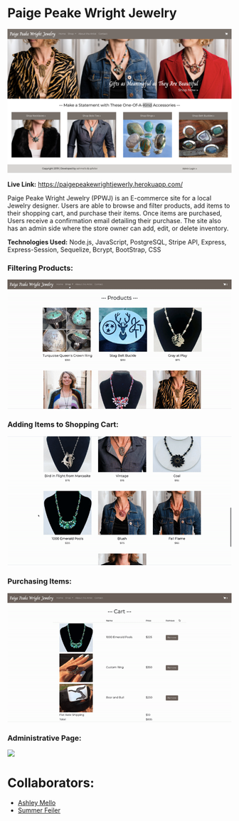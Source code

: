# Paige Peake Wright Jewelry #

![](home.png)

**Live Link:** https://paigepeakewrightjewerly.herokuapp.com/

Paige Peake Wright Jewelry (PPWJ) is an E-commerce site for a local Jewelry designer. Users are able to browse and filter products,
add items to their shopping cart, and purchase their items. Once items are purchased, Users receive a confirmation email detailing their purchase.
The site also has an admin side where the store owner can add, edit, or delete inventory.

**Technologies Used:** Node.js, JavaScript, PostgreSQL, Stripe API, Express, Express-Session, Sequelize, Bcrypt, BootStrap, CSS

### Filtering Products:
![](filter.gif)

### Adding Items to Shopping Cart:
![](addtocart.gif)

### Purchasing Items:
![](checkout.gif)

### Administrative Page:
![](admin.gif)

# Collaborators:
* [Ashley Mello](https://github.com/AshMello)
* [Summer Feiler](https://github.com/spfeiler)
